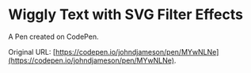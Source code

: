 # Wiggly Text with SVG Filter Effects

A Pen created on CodePen.

Original URL: [https://codepen.io/johndjameson/pen/MYwNLNe](https://codepen.io/johndjameson/pen/MYwNLNe).

